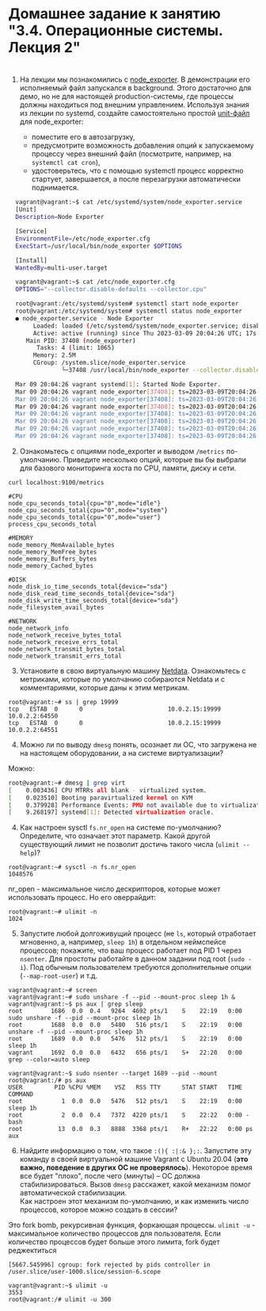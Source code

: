 # Домашнее задание к занятию "3.4. Операционные системы. Лекция 2"

#
1. На лекции мы познакомились с [node_exporter](https://github.com/prometheus/node_exporter/releases). В демонстрации его исполняемый файл запускался в background. Этого достаточно для демо, но не для настоящей production-системы, где процессы должны находиться под внешним управлением. Используя знания из лекции по systemd, создайте самостоятельно простой [unit-файл](https://www.freedesktop.org/software/systemd/man/systemd.service.html) для node_exporter:

    * поместите его в автозагрузку,
    * предусмотрите возможность добавления опций к запускаемому процессу через внешний файл (посмотрите, например, на `systemctl cat cron`),
    * удостоверьтесь, что с помощью systemctl процесс корректно стартует, завершается, а после перезагрузки автоматически поднимается.
```bash
  vagrant@vagrant:~$ cat /etc/systemd/system/node_exporter.service
  [Unit]
  Description=Node Exporter

  [Service]
  EnvironmentFile=/etc/node_exporter.cfg
  ExecStart=/usr/local/bin/node_exporter $OPTIONS

  [Install]
  WantedBy=multi-user.target

  vagrant@vagrant:~$ cat /etc/node_exporter.cfg
  OPTIONS="--collector.disable-defaults --collector.cpu"

  root@vagrant:/etc/systemd/system# systemctl start node_exporter
  root@vagrant:/etc/systemd/system# systemctl status node_exporter
  ● node_exporter.service - Node Exporter
       Loaded: loaded (/etc/systemd/system/node_exporter.service; disabled; vendor preset: enabled)
       Active: active (running) since Thu 2023-03-09 20:04:26 UTC; 17s ago
     Main PID: 37408 (node_exporter)
        Tasks: 4 (limit: 1065)
       Memory: 2.5M
       CGroup: /system.slice/node_exporter.service
               └─37408 /usr/local/bin/node_exporter --collector.disable-defaults --collector.cpu

  Mar 09 20:04:26 vagrant systemd[1]: Started Node Exporter.
  Mar 09 20:04:26 vagrant node_exporter[37408]: ts=2023-03-09T20:04:26.045Z caller=node_exporter.go:180 level=info msg="Starting node_exporter" version="(version=1.5.0, branch=HEAD>
  Mar 09 20:04:26 vagrant node_exporter[37408]: ts=2023-03-09T20:04:26.045Z caller=node_exporter.go:181 level=info msg="Build context" build_context="(go=go1.19.3, user=root@6e7732>
  Mar 09 20:04:26 vagrant node_exporter[37408]: ts=2023-03-09T20:04:26.045Z caller=node_exporter.go:183 level=warn msg="Node Exporter is running as root user. This exporter is desi>
  Mar 09 20:04:26 vagrant node_exporter[37408]: ts=2023-03-09T20:04:26.045Z caller=node_exporter.go:110 level=info msg="Enabled collectors"
  Mar 09 20:04:26 vagrant node_exporter[37408]: ts=2023-03-09T20:04:26.045Z caller=node_exporter.go:117 level=info collector=cpu
  Mar 09 20:04:26 vagrant node_exporter[37408]: ts=2023-03-09T20:04:26.046Z caller=tls_config.go:232 level=info msg="Listening on" address=[::]:9100
  Mar 09 20:04:26 vagrant node_exporter[37408]: ts=2023-03-09T20:04:26.046Z caller=tls_config.go:235 level=info msg="TLS is disabled." http2=false address=[::]:9100
```
2. Ознакомьтесь с опциями node_exporter и выводом `/metrics` по-умолчанию. Приведите несколько опций, которые вы бы выбрали для базового мониторинга хоста по CPU, памяти, диску и сети.

```commandline
curl localhost:9100/metrics

#CPU
node_cpu_seconds_total{cpu="0",mode="idle"}
node_cpu_seconds_total{cpu="0",mode="system"}
node_cpu_seconds_total{cpu="0",mode="user"}
process_cpu_seconds_total

#MEMORY
node_memory_MemAvailable_bytes
node_memory_MemFree_bytes
node_memory_Buffers_bytes
node_memory_Cached_bytes

#DISK
node_disk_io_time_seconds_total{device="sda"}
node_disk_read_time_seconds_total{device="sda"}
node_disk_write_time_seconds_total{device="sda"}
node_filesystem_avail_bytes

#NETWORK
node_network_info
node_network_receive_bytes_total
node_network_receive_errs_total
node_network_transmit_bytes_total
node_network_transmit_errs_total
```
3. Установите в свою виртуальную машину [Netdata](https://github.com/netdata/netdata). Ознакомьтесь с метриками, которые по умолчанию собираются Netdata и с комментариями, которые даны к этим метрикам.
```commandline
root@vagrant:~# ss | grep 19999
tcp   ESTAB  0      0                        10.0.2.15:19999           10.0.2.2:64550
tcp   ESTAB  0      0                        10.0.2.15:19999           10.0.2.2:64551
```

4. Можно ли по выводу `dmesg` понять, осознает ли ОС, что загружена не на настоящем оборудовании, а на системе виртуализации?

Можно:
```bash
root@vagrant:~# dmesg | grep virt
[    0.003436] CPU MTRRs all blank - virtualized system.
[    0.023510] Booting paravirtualized kernel on KVM
[    0.379928] Performance Events: PMU not available due to virtualization, using software events only.
[    9.268197] systemd[1]: Detected virtualization oracle.
```
4. Как настроен sysctl `fs.nr_open` на системе по-умолчанию? Определите, что означает этот параметр. Какой другой существующий лимит не позволит достичь такого числа (`ulimit --help`)?
```commandline
root@vagrant:~# sysctl -n fs.nr_open
1048576
```
nr_open - максимальное число дескрипторов, которые может использовать процесс. Но его оверрайдит:
```commandline
root@vagrant:~# ulimit -n
1024
```

5. Запустите любой долгоживущий процесс (не `ls`, который отработает мгновенно, а, например, `sleep 1h`) в отдельном неймспейсе процессов; покажите, что ваш процесс работает под PID 1 через `nsenter`. Для простоты работайте в данном задании под root (`sudo -i`). Под обычным пользователем требуются дополнительные опции (`--map-root-user`) и т.д.
```commandline
vagrant@vagrant:~# screen
vagrant@vagrant:~# sudo unshare -f --pid --mount-proc sleep 1h &
vagrant@vagrant:~$ ps aux | grep sleep
root        1686  0.0  0.4   9264  4692 pts/1    S    22:19   0:00 sudo unshare -f --pid --mount-proc sleep 1h
root        1688  0.0  0.0   5480   516 pts/1    S    22:19   0:00 unshare -f --pid --mount-proc sleep 1h
root        1689  0.0  0.0   5476   512 pts/1    S    22:19   0:00 sleep 1h
vagrant     1692  0.0  0.0   6432   656 pts/1    S+   22:20   0:00 grep --color=auto sleep

vagrant@vagrant:~$ sudo nsenter --target 1689 --pid --mount
root@vagrant:/# ps aux
USER         PID %CPU %MEM    VSZ   RSS TTY      STAT START   TIME COMMAND
root           1  0.0  0.0   5476   512 pts/1    S    22:19   0:00 sleep 1h
root           2  0.0  0.4   7372  4220 pts/1    S    22:22   0:00 -bash
root          13  0.0  0.3   8888  3368 pts/1    R+   22:22   0:00 ps aux
```

6. Найдите информацию о том, что такое `:(){ :|:& };:`. Запустите эту команду в своей виртуальной машине Vagrant с Ubuntu 20.04 (**это важно, поведение в других ОС не проверялось**). Некоторое время все будет "плохо", после чего (минуты) – ОС должна стабилизироваться. Вызов `dmesg` расскажет, какой механизм помог автоматической стабилизации.  
Как настроен этот механизм по-умолчанию, и как изменить число процессов, которое можно создать в сессии?

Это fork bomb, рекурсивная функция, форкающая процессы. ``ulimit -u`` - максимальное количество процессов для пользователя. Если количество процессов будет больше этого лимита, fork будет реджектиться
```commandline
[5667.545996] cgroup: fork rejected by pids controller in /user.slice/user-1000.slice/session-6.scope

vagrant@vagrant:~$ ulimit -u
3553
root@vagrant:/# ulimit -u 300
```

